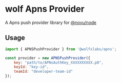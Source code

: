 # wolf Apns Provider

A Apns push provider library for [@novu/node](https://github.com/tecklens/tk-wolf/)

## Usage

```javascript
import { APNSPushProvider } from '@wolfxlabs/apns';

const provider = new APNSPushProvider({
    key: "path/to/APNsAuthKey_XXXXXXXXXX.p8",
    keyId: "key-id",
    teamId: "developer-team-id"
});
```
